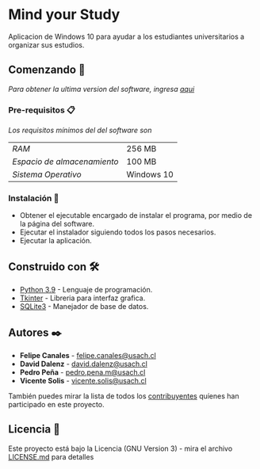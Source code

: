 # Mind your Study

Aplicacion de Windows 10 para ayudar a los estudiantes universitarios a organizar sus estudios.

## Comenzando 🚀

_Para obtener la ultima version del software, ingresa [aqui](https://www.mediafire.com/file/jmbz6bs98hx4135/MindYourStudy_Setup.exe/file)_

### Pre-requisitos 📋

_Los requisitos mínimos del del software son_

|     |     |
| --- | --- |
| *RAM* | 256 MB |
| *Espacio de almacenamiento* | 100 MB |
| *Sistema Operativo* | Windows 10 |

### Instalación 🔧

* Obtener el ejecutable encargado de instalar el programa, por medio de la página del software.
* Ejecutar el instalador siguiendo todos los pasos necesarios.
* Ejecutar la aplicación.

## Construido con 🛠️

* [Python 3.9](https://www.python.org) - Lenguaje de programación.
* [Tkinter](https://docs.python.org/es/3/library/tk.html) - Libreria para interfaz grafica.
* [SQLite3](https://www.sqlite.org/index.html) - Manejador de base de datos.

## Autores ✒️

* **Felipe Canales** - felipe.canales@usach.cl
* **David Dalenz** - david.dalenz@usach.cl
* **Pedro Peña** - pedro.pena.m@usach.cl
* **Vicente Solis** - vicente.solis@usach.cl

También puedes mirar la lista de todos los [contribuyentes](https://github.com/lcc-usach-is/MindYourStudy/graphs/contributors) quíenes han participado en este proyecto. 

## Licencia 📄

Este proyecto está bajo la Licencia (GNU Version 3) - mira el archivo [LICENSE.md](https://raw.githubusercontent.com/lcc-usach-is/MindYourStudy/main/files/LICENSE) para detalles


